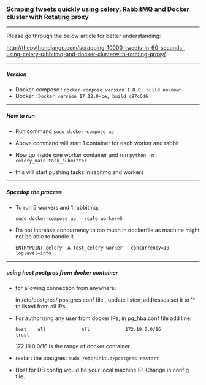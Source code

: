 ### Scraping tweets quickly using celery, RabbitMQ and Docker cluster with Rotating proxy
-------------------------
Please go through the below article for better understanding:

http://thepythondjango.com/scrapping-10000-tweets-in-60-seconds-using-celery-rabbitmq-and-docker-clusterwith-rotating-proxy/

-------------------------

##### Version

- Docker-compose : `docker-compose version 1.8.0, build unknown`
- Docker : `Docker version 17.12.0-ce, build c97c6d6`
-----------------------


##### How to run

- Run command `sudo docker-compose up`

- Above command will start 1 container for each worker and rabbit

- Now go inside one worker container and run `python -m celery_main.task_submitter`

- this will start pushing tasks in rabitmq and workers
---------------------


##### Speedup the process

- To run 5 workers and 1 rabbitmq:

  `sudo docker-compose up --scale worker=5`

- Do not increase concurrency to too much in dockerfile as machine might not be able to handle it

  `ENTRYPOINT celery -A test_celery worker --concurrency=10 --loglevel=info`

-------------------------------------------

##### using host postgres from docker container
- for allowing connection from anywhere:

  in /etc/postgres/ postgres.conf file , update listen_addresses set it to '*' to listed from all IPs

- For authorizing any user from docker IPs, in pg_hba.conf file add line:

  `host    all             all             172.19.0.0/16            trust`

  172.19.0.0/16 is the range of docker container.

- restart the postgres: `sudo /etc/init.d/postgres restart`

- Host for DB config would be your local machine IP. Change in config file.


